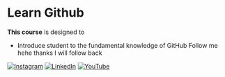 # Learn Github
**This course** is designed to
- Introduce student to the fundamental knowledge of GitHub
Follow me hehe thanks I will follow back

[![Instagram](https://img.shields.io/badge/Instagram-%23E4405F.svg?logo=Instagram&logoColor=white)](https://instagram.com/tauf.iqq) 
[![LinkedIn](https://img.shields.io/badge/LinkedIn-%230077B5.svg?logo=linkedin&logoColor=white)](https://linkedin.com/in/taufiqjurimi) 
[![YouTube](https://img.shields.io/badge/YouTube-%23FF0000.svg?logo=YouTube&logoColor=white)](https://www.youtube.com/@muhammadtaufiqbinjurimia2187) 
